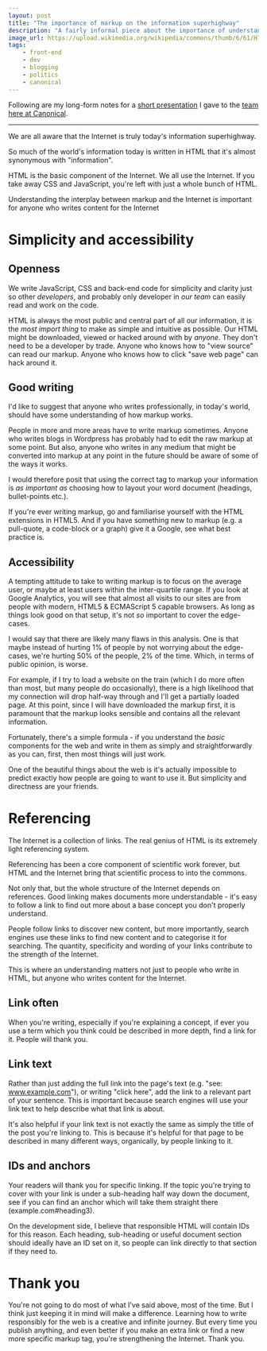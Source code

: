 ```yaml
---
layout: post
title: "The importance of markup on the information superhighway"
description: "A fairly informal piece about the importance of understanding markup and the internet."
image_url: https://upload.wikimedia.org/wikipedia/commons/thumb/6/61/HTML5_logo_and_wordmark.svg/2000px-HTML5_logo_and_wordmark.svg.png
tags:
    - front-end
    - dev
    - blogging
    - politics
    - canonical
---
```


Following are my long-form notes for a [short presentation](http://prezi.com/rkxcaj2hebal/the-information-superhighway/) I gave to the [team here at Canonical](http://design.canonical.com/team).

---

We are all aware that the Internet is truly today's information superhighway.

So much of the world's information today is written in HTML that it's almost synonymous with "information".

HTML is the basic component of the Internet. We all use the Internet. If you take away CSS and JavaScript, you're left with just a whole bunch of HTML.

Understanding the interplay between markup and the Internet is important for anyone who writes content for the Internet

Simplicity and accessibility
===

Openness
---

We write JavaScript, CSS and back-end code for simplicity and clarity just so other *developers*, and probably only developer in *our team* can easily read and work on the code.

HTML is always the most public and central part of all our information, it is the *most import thing* to make as simple and intuitive as possible. Our HTML might be downloaded, viewed or hacked around with by *anyone*. They don't need to be a developer by trade. Anyone who knows how to "view source" can read our markup. Anyone who knows how to click "save web page" can hack around it.

Good writing
---

I'd like to suggest that anyone who writes professionally, in today's world, should have some understanding of how markup works.

People in more and more areas have to write markup sometimes. Anyone who writes blogs in Wordpress has probably had to edit the raw markup at some point. But also, anyone who writes in any medium that might be converted into markup at any point in the future should be aware of some of the ways it works.

I would therefore posit that using the correct tag to markup your information is *as important as* choosing how to layout your word document (headings, bullet-points etc.).

If you're ever writing markup, go and familiarise yourself with the HTML extensions in HTML5. And if you have something new to markup (e.g. a pull-quote, a code-block or a graph) give it a Google, see what best practice is.

Accessibility
---

A tempting attitude to take to writing markup is to focus on the average user, or maybe at least users within the inter-quartile range. If you look at Google Analytics, you will see that almost all visits to our sites are from people with modern, HTML5 & ECMAScript 5 capable browsers. As long as things look good on that setup, it's not *so* important to cover the edge-cases.

I would say that there are likely many flaws in this analysis. One is that maybe instead of hurting 1% of people by not worrying about the edge-cases, we're hurting 50% of the people, 2% of the time. Which, in terms of public opinion, is worse.

For example, if I try to load a website on the train (which I do more often than most, but many people do occasionally), there is a high likelihood that my connection will drop half-way through and I'll get a partially loaded page. At this point, since I will have downloaded the markup first, it is paramount that the markup looks sensible and contains all the relevant information.

Fortunately, there's a simple formula - if you understand the *basic* components for the web and write in them as simply and straightforwardly as you can, first, then most things will just work.

One of the beautiful things about the web is it's actually impossible to predict exactly how people are going to want to use it. But simplicity and directness are your friends.

Referencing
===

The Internet is a collection of links. The real genius of HTML is its extremely light referencing system.

Referencing has been a core component of scientific work forever, but HTML and the Internet bring that scientific process to into the commons.

Not only that, but the whole structure of the Internet depends on references. Good linking makes documents more understandable - it's easy to follow a link to find out more about a base concept you don't properly understand.

People follow links to discover new content, but more importantly, search engines use these links to find new content and to categorise it for searching. The quantity, specificity and wording of your links contribute to the strength of the Internet.

This is where an understanding matters not just to people who write in HTML, but anyone who writes content for the Internet.

Link often
---

When you're writing, especially if you're explaining a concept, if ever you use a term which you think could be described in more depth, find a link for it. People will thank you.

Link text
---

Rather than just adding the full link into the page's text (e.g. "see: www.example.com"), or writing "click here", add the link to a relevant part of your sentence. This is important because search engines will use your link text to help describe what that link is about.

It's also helpful if your link text is not exactly the same as simply the title of the post you're linking to. This is because it's helpful for that page to be described in many different ways, organically, by people linking to it.

IDs and anchors
---

Your readers will thank you for specific linking. If the topic you're trying to cover with your link is under a sub-heading half way down the document, see if you can find an anchor which will take them straight there (example.com#heading3).

On the development side, I believe that responsible HTML will contain IDs for this reason. Each heading, sub-heading or useful document section should ideally have an ID set on it, so people can link directly to that section if they need to.

Thank you
===

You're not going to do most of what I've said above, most of the time. But I think just keeping it in mind will make a difference. Learning how to write responsibly for the web is a creative and infinite journey. But every time you publish anything, and even better if you make an extra link or find a new more specific markup tag, you're strengthening the Internet. Thank you.
